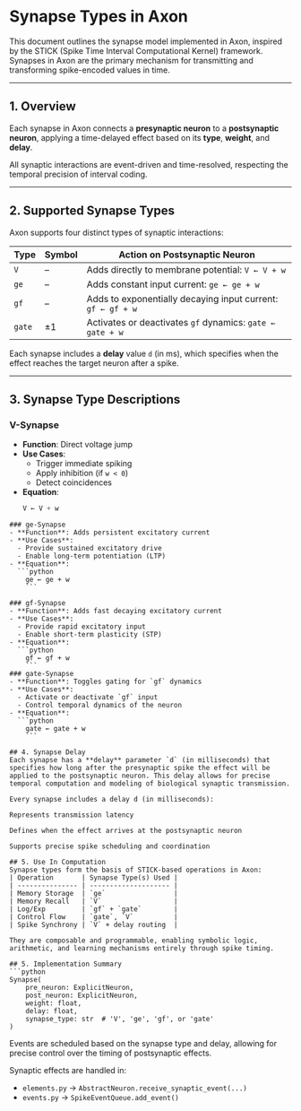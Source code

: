 # Synapse Types in Axon

This document outlines the synapse model implemented in Axon, inspired by the STICK (Spike Time Interval Computational Kernel) framework. Synapses in Axon are the primary mechanism for transmitting and transforming spike-encoded values in time.

---

##  1. Overview

Each synapse in Axon connects a **presynaptic neuron** to a **postsynaptic neuron**, applying a time-delayed effect based on its **type**, **weight**, and **delay**.

All synaptic interactions are event-driven and time-resolved, respecting the temporal precision of interval coding.

---

##  2. Supported Synapse Types

Axon supports four distinct types of synaptic interactions:

| Type    | Symbol | Action on Postsynaptic Neuron |
|---------|--------|-------------------------------|
| `V`     | –      | Adds directly to membrane potential: `V ← V + w` |
| `ge`    | –      | Adds constant input current: `ge ← ge + w` |
| `gf`    | –      | Adds to exponentially decaying input current: `gf ← gf + w` |
| `gate`  | ±1     | Activates or deactivates `gf` dynamics: `gate ← gate + w` |

Each synapse includes a **delay** value `d` (in ms), which specifies when the effect reaches the target neuron after a spike.

---

##  3. Synapse Type Descriptions

###  V-Synapse

- **Function**: Direct voltage jump
- **Use Cases**:
  - Trigger immediate spiking
  - Apply inhibition (if `w < 0`)
  - Detect coincidences
- **Equation**:
  ```python
  V ← V + w
```
### ge-Synapse
- **Function**: Adds persistent excitatory current
- **Use Cases**:
  - Provide sustained excitatory drive
  - Enable long-term potentiation (LTP) 
- **Equation**:
  ```python
    ge ← ge + w
    ```

### gf-Synapse
- **Function**: Adds fast decaying excitatory current
- **Use Cases**:
  - Provide rapid excitatory input
  - Enable short-term plasticity (STP)
- **Equation**:
  ```python
    gf ← gf + w
    ```
### gate-Synapse
- **Function**: Toggles gating for `gf` dynamics
- **Use Cases**:
  - Activate or deactivate `gf` input
  - Control temporal dynamics of the neuron
- **Equation**:
  ```python
    gate ← gate + w
    ```

## 4. Synapse Delay
Each synapse has a **delay** parameter `d` (in milliseconds) that specifies how long after the presynaptic spike the effect will be applied to the postsynaptic neuron. This delay allows for precise temporal computation and modeling of biological synaptic transmission.

Every synapse includes a delay d (in milliseconds):

Represents transmission latency

Defines when the effect arrives at the postsynaptic neuron

Supports precise spike scheduling and coordination

## 5. Use In Computation
Synapse types form the basis of STICK-based operations in Axon:
| Operation       | Synapse Type(s) Used |
| --------------- | -------------------- |
| Memory Storage  | `ge`                 |
| Memory Recall   | `V`                  |
| Log/Exp         | `gf` + `gate`        |
| Control Flow    | `gate`, `V`          |
| Spike Synchrony | `V` + delay routing  |

They are composable and programmable, enabling symbolic logic, arithmetic, and learning mechanisms entirely through spike timing.

## 5. Implementation Summary
```python 
Synapse(
    pre_neuron: ExplicitNeuron,
    post_neuron: ExplicitNeuron,
    weight: float,
    delay: float,
    synapse_type: str  # 'V', 'ge', 'gf', or 'gate'
)
```
Events are scheduled based on the synapse type and delay, allowing for precise control over the timing of postsynaptic effects.

Synaptic effects are handled in:
* `elements.py` -> `AbstractNeuron.receive_synaptic_event(...)`
* `events.py` -> `SpikeEventQueue.add_event()`

